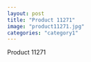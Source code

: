 ```yaml
---
layout: post
title: "Product 11271"
image: "product11271.jpg"
categories: "category1"
---
```

Product 11271
